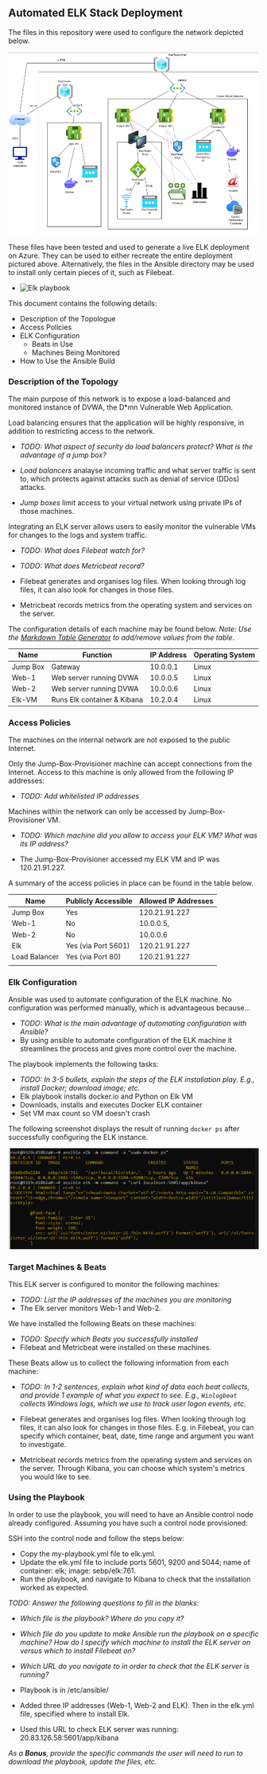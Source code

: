 ## Automated ELK Stack Deployment

The files in this repository were used to configure the network depicted below.

![Diagram of Network](Diagrams/Project-13-Diagram.png)

These files have been tested and used to generate a live ELK deployment on Azure. They can be used to either recreate the entire deployment pictured above. Alternatively, the files in the Ansible directory may be used to install only certain pieces of it, such as Filebeat.

  - ![Elk playbook](Ansible/ELk.yml)

This document contains the following details:
- Description of the Topologue
- Access Policies
- ELK Configuration
  - Beats in Use
  - Machines Being Monitored
- How to Use the Ansible Build


### Description of the Topology

The main purpose of this network is to expose a load-balanced and monitored instance of DVWA, the D*mn Vulnerable Web Application.

Load balancing ensures that the application will be highly responsive, in addition to restricting access to the network.
- _TODO: What aspect of security do load balancers protect? What is the advantage of a jump box?_

- *Load balancers* analayse incoming traffic and what server traffic is sent to, which protects against attacks such as denial of service (DDos) attacks. 
- *Jump boxes* limit access to your virtual network using private IPs of those machines.

Integrating an ELK server allows users to easily monitor the vulnerable VMs for changes to the logs and system traffic.
- _TODO: What does Filebeat watch for?_
- _TODO: What does Metricbeat record?_

- Filebeat generates and organises log files. When looking through log files, it can also look for changes in those files.
- Metricbeat records metrics from the operating system and services on the server.

The configuration details of each machine may be found below.
_Note: Use the [Markdown Table Generator](http://www.tablesgenerator.com/markdown_tables) to add/remove values from the table_.

| Name     | Function | IP Address | Operating System |
|----------|----------|------------|------------------|
| Jump Box | Gateway  | 10.0.0.1   | Linux            |
| Web-1    | Web server running DVWA         | 10.0.0.5   | Linux            |
| Web-2    | Web server running DVWA           | 10.0.0.6   | Linux            |
| Elk-VM   | Runs Elk container & Kibana          | 10.2.0.4   | Linux            |

### Access Policies

The machines on the internal network are not exposed to the public Internet. 

Only the Jump-Box-Provisioner machine can accept connections from the Internet. Access to this machine is only allowed from the following IP addresses:
- _TODO: Add whitelisted IP addresses_

Machines within the network can only be accessed by Jump-Box-Provisioner VM.
- _TODO: Which machine did you allow to access your ELK VM? What was its IP address?_

- The Jump-Box-Provisioner accessed my ELK VM and IP was 120.21.91.227. 

A summary of the access policies in place can be found in the table below.

| Name     | Publicly Accessible | Allowed IP Addresses |
|----------|---------------------|----------------------|
| Jump Box | Yes                 | 120.21.91.227
| Web-1    | No                  | 10.0.0.5,                       |
| Web-2    | No                  | 10.0.0.6                      |
| Elk      | Yes (via Port 5601)         | 120.21.91.227                     |
| Load Balancer  | Yes (via Port 80)                     | 120.21.91.227                     |
|          |                     |                      |


### Elk Configuration

Ansible was used to automate configuration of the ELK machine. No configuration was performed manually, which is advantageous because...
- _TODO: What is the main advantage of automating configuration with Ansible?_
- By using ansible to automate configuration of the ELK machine it streamlines the process and gives more control over the machine.

The playbook implements the following tasks:
- _TODO: In 3-5 bullets, explain the steps of the ELK installation play. E.g., install Docker; download image; etc._
- Elk playbook installs docker.io and Python on Elk VM
- Downloads, installs and executes Docker ELK container
- Set VM max count so VM doesn't crash

The following screenshot displays the result of running `docker ps` after successfully configuring the ELK instance.

![TODO: Update the path with the name of your screenshot of docker ps output](Diagrams/Docker-ps-output.png)

### Target Machines & Beats
This ELK server is configured to monitor the following machines:
- _TODO: List the IP addresses of the machines you are monitoring_
- The Elk server monitors Web-1 and Web-2.

We have installed the following Beats on these machines:
- _TODO: Specify which Beats you successfully installed_
- Filebeat and Metricbeat were installed on these machines. 

These Beats allow us to collect the following information from each machine:
- _TODO: In 1-2 sentences, explain what kind of data each beat collects, and provide 1 example of what you expect to see. E.g., `Winlogbeat` collects Windows logs, which we use to track user logon events, etc._

- Filebeat generates and organises log files. When looking through log files, it can also look for changes in those files. E.g. in Filebeat, you can specify which container, beat, date, time range and argument you want to investigate.
- Metricbeat records metrics from the operating system and services on the server. Through Kibana, you can choose which system's metrics you would like to see.

### Using the Playbook
In order to use the playbook, you will need to have an Ansible control node already configured. Assuming you have such a control node provisioned: 

SSH into the control node and follow the steps below:
- Copy the my-playbook.yml file to elk.yml.
- Update the elk.yml file to include ports 5601, 9200 and 5044; name of container: elk; image: sebp/elk:761.
- Run the playbook, and navigate to Kibana to check that the installation worked as expected.

_TODO: Answer the following questions to fill in the blanks:_
- _Which file is the playbook? Where do you copy it?_
- _Which file do you update to make Ansible run the playbook on a specific machine? How do I specify which machine to install the ELK server on versus which to install Filebeat on?_
- _Which URL do you navigate to in order to check that the ELK server is running?_

- Playbook is in /etc/ansible/
- Added three IP addresses (Web-1, Web-2 and ELK). Then in the elk.yml file, specified where to install Elk.
- Used this URL to check ELK server was running: 20.83.126.58:5601/app/kibana

_As a **Bonus**, provide the specific commands the user will need to run to download the playbook, update the files, etc._